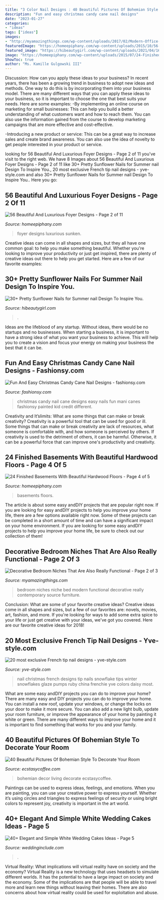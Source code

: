 ```yaml
---
title: "3 Color Nail Designs : 40 Beautiful Pictures Of Bohemian Style To Decorate Your Room"
description: "Fun and easy christmas candy cane nail designs"
date: "2023-01-27"
categories:
- "ideas"
tags: ["ideas"]
images:
- "http://myamazingthings.com/wp-content/uploads/2017/02/Modern-Office-Furniture-Boca-Raton-Bedroom-Contemporary-with-accent-wall-bed-niche.jpg"
featuredImage: "https://homeepiphany.com/wp-content/uploads/2015/10/56-Beautiful-And-Luxurious-Foyer-Designs-10.jpg"
featured_image: "https://hibeautygirl.com/wp-content/uploads/2021/04/16-11.jpg"
image: "https://homeepiphany.com/wp-content/uploads/2015/07/24-Finished-Basements-With-Beautiful-Hardwood-Floors-18.jpg"
ShowToc: true
author: "Ms. Kamille Gulgowski III"
---
```



Discussion: How can you apply these ideas to your business?
In recent years, there has been a growing trend in business to adopt new ideas and methods. One way to do this is by incorporating them into your business model. There are many different ways that you can apply these ideas to your business, so it is important to choose the one that best suits your needs. Here are some examples: 
-By implementing an online course on marketing for small businesses: This can help you build a better understanding of what customers want and how to reach them. You can also use the information gained from the course to develop marketing campaigns that are more effective and cost-effective. 

-Introducing a new product or service: This can be a great way to increase sales and create brand awareness. You can also use the idea of novelty to get people interested in your product or service.

	

		
looking for 56 Beautiful And Luxurious Foyer Designs - Page 2 of 11 you've visit to the right web. We have 8 Images about 56 Beautiful And Luxurious Foyer Designs - Page 2 of 11 like 30+ Pretty Sunflower Nails for Summer nail Design To Inspire You., 20 most exclusive French tip nail designs - yve-style.com and also 30+ Pretty Sunflower Nails for Summer nail Design To Inspire You.. Here you go:
		
    
## 56 Beautiful And Luxurious Foyer Designs - Page 2 Of 11

<img loading=lazy src="https://homeepiphany.com/wp-content/uploads/2015/10/56-Beautiful-And-Luxurious-Foyer-Designs-10.jpg" onerror="this.onerror=null;this.src='https://tse1.mm.bing.net/th?id=OIP.fO3EYTaapZVTqI0LrY0VbgHaEo&amp;pid=15.1';" alt="56 Beautiful And Luxurious Foyer Designs - Page 2 of 11">

_Source: homeepiphany.com_

>foyer designs luxurious sunken. 

	

Creative ideas can come in all shapes and sizes, but they all have one common goal: to help you make something beautiful. Whether you're looking to improve your productivity or just get inspired, there are plenty of creative ideas out there to help you get started. Here are a few of our favorite examples: 

    
## 30+ Pretty Sunflower Nails For Summer Nail Design To Inspire You.

<img loading=lazy src="https://hibeautygirl.com/wp-content/uploads/2021/04/16-11.jpg" onerror="this.onerror=null;this.src='https://tse3.mm.bing.net/th?id=OIP.WzYo8ws_K25tS6eQP2158QHaLH&amp;pid=15.1';" alt="30+ Pretty Sunflower Nails for Summer nail Design To Inspire You.">

_Source: hibeautygirl.com_

>. 

	

Ideas are the lifeblood of any startup. Without ideas, there would be no startups and no businesses. When starting a business, it is important to have a strong idea of what you want your business to achieve. This will help you to create a vision and focus your energy on making your business the best that it can be.

    
## Fun And Easy Christmas Candy Cane Nail Designs - Fashionsy.com

<img loading=lazy src="https://fashionsy.com/wp-content/uploads/2014/11/nail-147.7-630x840.jpg" onerror="this.onerror=null;this.src='https://tse4.mm.bing.net/th?id=OIP.PewRpNNXiuQD8Fb3aFzdywHaJ4&amp;pid=15.1';" alt="Fun And Easy Christmas Candy Cane Nail Designs - fashionsy.com">

_Source: fashionsy.com_

>christmas candy nail cane designs easy nails fun mani canes fashionsy painted kid credit different. 

	

Creativity and It’slimits: What are some things that can make or break creativity?
Creativity is a powerful tool that can be used for good or ill. Some things that can make or break creativity are lack of resources, what someone is comfortable with, and how someone is perceived by others. If creativity is used to the detriment of others, it can be harmful. Otherwise, it can be a powerful force that can improve one's productivity and creativity.

    
## 24 Finished Basements With Beautiful Hardwood Floors - Page 4 Of 5

<img loading=lazy src="https://homeepiphany.com/wp-content/uploads/2015/07/24-Finished-Basements-With-Beautiful-Hardwood-Floors-18.jpg" onerror="this.onerror=null;this.src='https://tse3.mm.bing.net/th?id=OIP.0kxOWtJHtu4_mAF1gxZRDwHaFj&amp;pid=15.1';" alt="24 Finished Basements With Beautiful Hardwood Floors - Page 4 of 5">

_Source: homeepiphany.com_

>basements floors. 

	

The article is about some easy andDIY projects that are popular right now.
If you are looking for easy andDIY projects to help you improve your home life, there are a few options available right now. Some of these projects can be completed in a short amount of time and can have a significant impact on your home environment. If you are looking for some easy andDIY projects to help you improve your home life, be sure to check out our collection of them!

    
## Decorative Bedroom Niches That Are Also Really Functional - Page 2 Of 3

<img loading=lazy src="http://myamazingthings.com/wp-content/uploads/2017/02/Modern-Office-Furniture-Boca-Raton-Bedroom-Contemporary-with-accent-wall-bed-niche.jpg" onerror="this.onerror=null;this.src='https://tse4.mm.bing.net/th?id=OIP.ldY9y6c7L3UIhsoR4lNgCgHaE_&amp;pid=15.1';" alt="Decorative Bedroom Niches That Are Also Really Functional - Page 2 of 3">

_Source: myamazingthings.com_

>bedroom niches niche bed modern functional decorative really contemporary source furniture. 

	

Conclusion: What are some of your favorite creative ideas?
Creative ideas come in all shapes and sizes, but a few of our favorites are: novels, movies, art, fashion, and more. If you're looking for ways to add some extra spice to your life or just get creative with your ideas, we've got you covered. Here are our favorite creative ideas for 2018!

    
## 20 Most Exclusive French Tip Nail Designs - Yve-style.com

<img loading=lazy src="http://yve-style.com/wp-content/uploads/2014/11/winter-french-tips-nails-designs.jpg" onerror="this.onerror=null;this.src='https://tse1.mm.bing.net/th?id=OIP.3szzCeaUOMEj9wEYGMpPTAAAAA&amp;pid=15.1';" alt="20 most exclusive French tip nail designs - yve-style.com">

_Source: yve-style.com_

>nail christmas french designs tip nails snowflake tips winter snowflakes glaze pumps ruby china frenchie yve colors daisy most. 

	

What are some easy andDIY projects you can do to improve your home?
There are many easy and DIY projects you can do to improve your home. You can install a new roof, update your windows, or change the locks on your door to make it more secure. You can also add a new light bulb, update your room furniture, or improve the appearance of your home by painting it white or green. There are many different ways to improve your home and it is important to find something that works for you and your family.

    
## 40 Beautiful Pictures Of Bohemian Style To Decorate Your Room

<img loading=lazy src="https://i1.wp.com/www.ecstasycoffee.com/wp-content/uploads/2016/10/Bohemian-Living-Room-Designs-22.jpg" onerror="this.onerror=null;this.src='https://tse1.mm.bing.net/th?id=OIP.PBDs9qsCahfs_FTGZSj0VwHaJ_&amp;pid=15.1';" alt="40 Beautiful Pictures Of Bohemian Style To Decorate Your Room">

_Source: ecstasycoffee.com_

>bohemian decor living decorate ecstasycoffee. 

	

Paintings can be used to express ideas, feelings, and emotions.
When you are painting, you can use your creative power to express yourself. Whether it’s using circles and triangles to express feelings of security or using bright colors to represent joy, creativity is important in the art world.

    
## 40+ Elegant And Simple White Wedding Cakes Ideas - Page 5

<img loading=lazy src="https://www.weddinginclude.com/wp-content/uploads/2016/08/All-White-Wedding-Cakes.jpg" onerror="this.onerror=null;this.src='https://tse1.mm.bing.net/th?id=OIP.gFgtcNiDKwzplPXxiHOsjQHaLF&amp;pid=15.1';" alt="40+ Elegant and Simple White Wedding Cakes Ideas - Page 5">

_Source: weddinginclude.com_

>. 

	

Virtual Reality: What implications will virtual reality have on society and the economy?
Virtual Reality is a new technology that uses headsets to simulate different worlds. It has the potential to have a large impact on society and the economy. Some of the implications are that people will be able to travel more and learn new things without leaving their homes. There are also concerns about how virtual reality could be used for exploitation and abuse.


